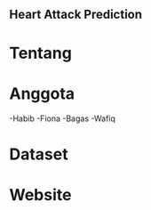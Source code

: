 ## Heart Attack Prediction

# Tentang


# Anggota
-Habib
-Fiona
-Bagas
-Wafiq

# Dataset

# Website

